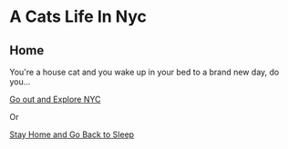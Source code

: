 # A Cats Life In Nyc
## Home

You're a house cat and you wake up in your bed to a brand new day, do you...

[Go out and Explore NYC](situations/Explore-NYC.md)

Or

[Stay Home and Go Back to Sleep](situations/stays-home.md)

